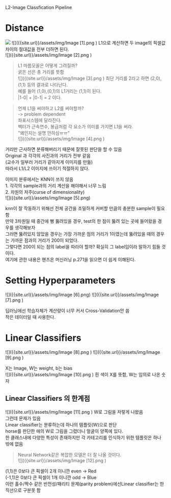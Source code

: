 L2-Image Classfication Pipeline  

# Distance  
![]({{site.url}}/assets/img/Image.png )
![]({{site.url}}/assets/img/Image [1].png )
L1으로 계산하면 두 image의 픽셀값 차이의 절대값을 전부 더하면 된다.  
![]({{site.url}}/assets/img/Image [2].png )
> L1 마름모꼴은 어떻게 그려질까?  
굵은 선은 총 거리를 뜻함  
![]({{site.url}}/assets/img/Image [3].png ) 
최단 거리를 2라고 하면 (2,0), (1,1) 등의 결과로 나타난다.  
예를 들어 (1,0),(0,1)의 L1거리는 (1,1)이 된다.  
|1-0| + |0-1| = 2 이다.   

> 언제 L1을 써야하고 L2를 써야할까?  
-> problem dependent  
좌표시스템에 달라진다.  
벡터가 근속연수, 봉급처럼 각 요소가 의미를 가지면 L1을 써라.  
"왜인지는 설명 안하심ㅠㅠ"  
![]({{site.url}}/assets/img/Image [4].png )


거리만 근사하면 분류해버리기 때문에 잘못된 판단을 할 수 있음  
Original 과 각각의 사진과의 거리가 전부 같음  
(교수가 일부러 거리가 같아지게 이미지를 만듦)  
따라서 L1/L2 이미지에 쓰이기 적절하지 않다.  

이미지 분류에서는 KNN이 쓰지 않음  
	1. 각각의 sample과의 거리 계산을 해야해서 너무 느림  
	2. 차원의 저주(curse of dimensionality)  
![]({{site.url}}/assets/img/Image [5].png) 

  
knn이 잘 작동하기 위해선 전체 공간을 조밀하게 커버할 만큼의 충분한 sample이 필요함  
만약 3차원일 때 중간에 뻥 뚫려있을 경우, test의 한 점이 뚫려 있는 곳에 들어왔을 경우를 생각해보자  
그러면 뚫려있지 않았을 경우는 가장 가까운 점의 거리가 1이였는데 뚫려있을 때의 경우는 가까운 점과의 거리가 200이 되었다.  
그렇다면 200이 되는 점의 label을 따라야 할까? 확실히 그 label임이라 말하기 힘들 것이다.  
여기에 관한 내용은 핸즈온 머신러닝 p.271을 읽으면 더 쉽게 이해된다.  


# Setting Hyperparameters  
![]({{site.url}}/assets/img/Image [6].png)
![]({{site.url}}/assets/img/Image [7].png )

딥러닝에선 학습자체가 계산량이 너무 커서 Cross-Validation안 씀  
작은 데이터일 때 사용한다.  

# Linear Classifiers
![]({{site.url}}/assets/img/Image [8].png )
![]({{site.url}}/assets/img/Image [9].png )

X는 Image, W는 weight, b는 bias  
![]({{site.url}}/assets/img/Image [10].png )
흰 색이 X를 뜻함, W는 임의로 나온 숫자  

## Linear Classifiers 의 한계점  
![]({{site.url}}/assets/img/Image [11].png )
W로 그림을 저렇게 나왔음  
그런데 문제가 있음  
Linear classifier는 분류하는데 하나의 템플릿(W)으로 판단  
horse를 판단한 애의 W로 그림을 그렸더니 얼굴이 양쪽에 있다.  
한 클래스내에 다양한 특성이 존재하지만 각 카테고리를 인식하기 위한 템플릿은 하나 밖에 없음  

> Neural Network같은 복잡한 모델은 더 잘 나올 것이다.  
![]({{site.url}}/assets/img/Image [12].png )

(1,1)은 0보다 큰 픽셀이 2개 이니깐 even -> Red  
(-1,1)은 0보다 큰 픽셀이 1개 이니깐 odd -> Blue  
이런 홀수/짝수 같은 반전성/패리티 문제(parity problem)에선Linear classifier는 한 직선으로 구분못 함  

